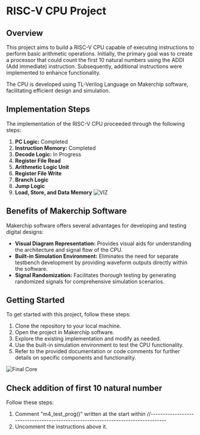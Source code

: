 # RISC-V CPU Project

## Overview

This project aims to build a RISC-V CPU capable of executing instructions to perform basic arithmetic operations. Initially, the primary goal was to create a processor that could count the first 10 natural numbers using the ADDI (Add immediate) instruction. Subsequently, additional instructions were implemented to enhance functionality.

The CPU is developed using TL-Verilog Language on Makerchip software, facilitating efficient design and simulation.

## Implementation Steps

The implementation of the RISC-V CPU proceeded through the following steps:

1. **PC Logic:** Completed
2. **Instruction Memory:** Completed
3. **Decode Logic:** In Progress
4. **Register File Read**
5. **Arithmetic Logic Unit**
6. **Register File Write**
7. **Branch Logic**
8. **Jump Logic**
9. **Load, Store, and Data Memory**
![VIZ](LF_VIZ.png)

## Benefits of Makerchip Software

Makerchip software offers several advantages for developing and testing digital designs:

- **Visual Diagram Representation:** Provides visual aids for understanding the architecture and signal flow of the CPU.
- **Built-in Simulation Environment:** Eliminates the need for separate testbench development by providing waveform outputs directly within the software.
- **Signal Randomization:** Facilitates thorough testing by generating randomized signals for comprehensive simulation scenarios.

## Getting Started

To get started with this project, follow these steps:

1. Clone the repository to your local machine.
2. Open the project in Makerchip software.
3. Explore the existing implementation and modify as needed.
4. Use the built-in simulation environment to test the CPU functionality.
5. Refer to the provided documentation or code comments for further details on specific components and functionality.

![Final Core](lib/riscv.svg)


## Check addition of first 10 natural number

Follow these steps:

1. Comment "m4_test_prog()" written at the start within //---------------------------------------------------------------------------------
2. Uncomment the instructions above it.